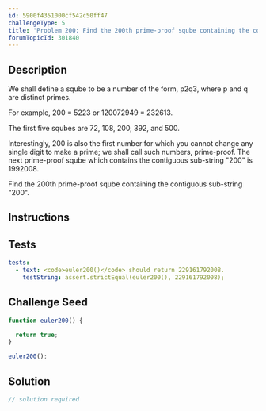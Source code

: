 ```yaml
---
id: 5900f4351000cf542c50ff47
challengeType: 5
title: 'Problem 200: Find the 200th prime-proof sqube containing the contiguous sub-string "200"'
forumTopicId: 301840
---
```


## Description

<section id='description'>

We shall define a sqube to be a number of the form, p2q3, where p and q are distinct primes.

For example, 200 = 5223 or 120072949 = 232613.

The first five squbes are 72, 108, 200, 392, and 500.

Interestingly, 200 is also the first number for which you cannot change any single digit to make a prime; we shall call such numbers, prime-proof. The next prime-proof sqube which contains the contiguous sub-string "200" is 1992008.

Find the 200th prime-proof sqube containing the contiguous sub-string "200".

</section>

## Instructions

<section id='instructions'>

</section>

## Tests

<section id='tests'>

```yml
tests:
  - text: <code>euler200()</code> should return 229161792008.
    testString: assert.strictEqual(euler200(), 229161792008);

```

</section>

## Challenge Seed

<section id='challengeSeed'>

<div id='js-seed'>

```js
function euler200() {

  return true;
}

euler200();
```

</div>

</section>

## Solution

<section id='solution'>

```js
// solution required
```

</section>
